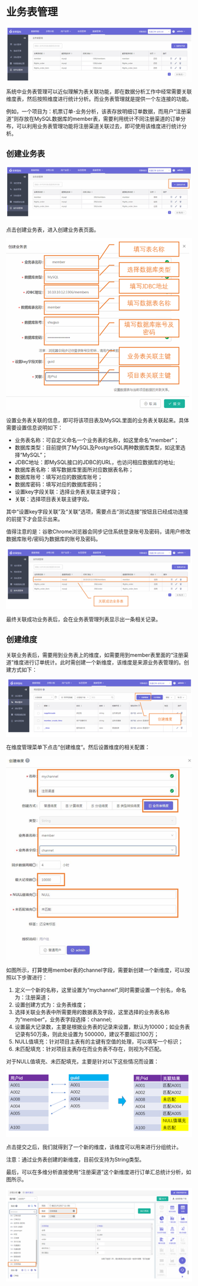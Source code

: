 # 业务表管理
![](/assets/business/1.png)

系统中业务表管理可以近似理解为表关联功能，即在数据分析工作中经常需要关联维度表，然后按照维度进行统计分析。而业务表管理就是提供一个左连接的功能。



例如，一个项目为：机票订单-业务分析，该表存放明细订单数据，而用户“注册渠道”则存放在MySQL数据库的member表，需要利用统计不同注册渠道的订单分布，可以利用业务表管理功能将注册渠道关联过去，即可使用该维度进行统计分析。

## **创建业务表**
![](/assets/business/2.png)

点击创建业务表，进入创建业务表页面。


![](/assets/business/3.png)


设置业务表关联的信息，即可将该项目表及MySQL里面的业务表关联起来。具体需要设置信息说明如下：

* 业务表名称：可自定义命名一个业务表的名称，如这里命名“member”；
* 数据库类型：目前提供了MySQL及PostgreSQL两种数据库类型，如这里选择“MySQL”；
* JDBC地址：即MySQL接口的JDBC的URL，也访问相应数据库的地址;
* 数据库表名称：填写数据库里面所对应数据表名称；
* 数据库账号：填写对应的数据库账号；
* 数据库密码：填写对应的数据库密码；
* 设置key字段关联：选择业务表关联主键字段；
* 关联：选择项目表关联主键字段。


其中“设置key字段关联”及“关联”选项，需要点击“测试连接”按钮且已经成功连接的前提下才会显示出来。


值得注意的是：谷歌Chrome浏览器会同步记住系统登录账号及密码，请用户修改数据库账号/密码为数据库的账号及密码。


![](/assets/business/4.png)

最终关联成功业务表后，会在业务表管理列表显示出一条相关记录。



## **创建维度**
关联业务表后，需要用到业务表上的维度，如需要用到member表里面的“注册渠道”维度进行订单统计。此时需创建一个新维度，该维度是来源业务表管理的。创建方式如下：

![](/assets/business/5.png)

在维度管理菜单下点击“创建维度“。然后设置维度的相关配置：

![](/assets/business/6.png)

如图所示，打算使用member表的channel字段，需要新创建一个新维度，可以按照以下步骤进行：
1. 定义一个新的名称，这里设置为“mychannel”,同时需要设置一个别名，命名为：注册渠道；
2. 设置创建方式为：业务表维度；
3. 选择关联业务表中所需要用的数据表及字段，这里选择的业务表名称为“member“，业务表字段选择：channel;
4. 设置最大记录数，主要是根据业务表的记录来设置，默认为10000；如业务表记录有50万条，则此处设置为 500000，建议不要超过100万；
5. NULL值填充：针对项目主表有的主键有空值的处理，可以填写一个标识；
6. 未匹配填充：针对项目主表存在而业务表不存在，则视为不匹配。

对于NULL值填充、未匹配填充，主要是针对以下这些情况而设置：

![](/assets/business/7.png)

点击提交之后，我们就得到了一个新的维度，该维度可以用来进行分组统计。

注意：通过业务表创建的新维度，目前仅支持为String类型。

最后，可以在多维分析直接使用“注册渠道”这个新维度进行订单汇总统计分析，如图所示。

![](/assets/business/8.png)







